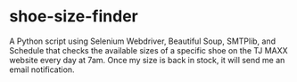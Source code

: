 # shoe-size-finder
A Python script using Selenium Webdriver, Beautiful Soup, SMTPlib, and Schedule that checks the available sizes of a specific shoe on the TJ MAXX website every day at 7am. Once my size is back in stock, it will send me an email notification.
